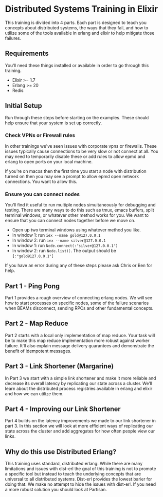 # Distributed Systems Training in Elixir

This training is divided into 4 parts. Each part is designed to teach you
concepts about distributed systems, the ways that they fail, and how to utilize
some of the tools available in erlang and elixir to help mitigate those failures.

## Requirements

You'll need these things installed or available in order to go through
this training.

* Elixir >= 1.7
* Erlang >= 20
* Redis

## Initial Setup

Run through these steps before starting on the examples. These should help
ensure that your system is set up correctly.

### Check VPNs or Firewall rules

In other trainings we've seen issues with corporate vpns or firewalls. These
issues typically cause connections to be very slow or not connect at all.
You may need to temporarily disable these or add rules to allow epmd and
erlang to open ports on your local machine.

If you're on macos then the first time you start a node with distribution
turned on then you may see a prompt to allow epmd open network
connections. You want to allow this.

### Ensure you can connect nodes

You'll find it useful to run multiple nodes simultaneously for debugging
and testing. There are many ways to do this such as tmux, emacs buffers,
split terminal windows, or whatever other method works for you. We want to
ensure that you can connect nodes together before we move on.

* Open up two terminal windows using whatever method you like.
* In window 1: run `iex --name gold@127.0.0.1`
* In window 2: run `iex --name silver@127.0.0.1`
* In window 1: run `Node.connect(:"silver@127.0.0.1")`
* In window 2: run `Node.list()`. The output should be
  `[:"gold@127.0.0.1"]`

If you have an error during any of these steps please ask Chris or Ben for
help.

## Part 1 - Ping Pong

Part 1 provides a rough overview of connecting erlang nodes. We will see
how to start processes on specific nodes, some of the failure scenarios
when BEAMs disconnect, sending RPCs and other fundamental concepts.

## Part 2 - Map Reduce

Part 2 starts with a local only implementation of map reduce. Your task
will be to make this map reduce implementation more robust against worker
failure. It'll also explain message delivery guarantees and demonstrate
the benefit of idempotent messages.

## Part 3 - Link Shortener (Margarine)

In Part 3 we start with a simple link shortener and make it more reliable
and decrease its overall latency by replicating our state across
a cluster. We'll learn about the distributed process registries available
in erlang and elixir and how we can utilize them.

## Part 4 - Improving our Link Shortener

Part 4 builds on the latency improvements we made to our link shortener in part 3. In this section we will look at more efficient ways of replicating our state across the cluster and add aggregates for how often people view our links.

## Why do this use Distributed Erlang?

This training uses standard, distributed erlang. While there are many limitations
and issues with dist-erl the goal of this training is not to promote a specific
tool but instead to teach the underlying concepts that are universal to
all distributed systems. Dist-erl provides the lowest barier for doing
that. We make no attempt to hide the issues with dist-erl. If you need
a more robust solution you should look at Partisan.
